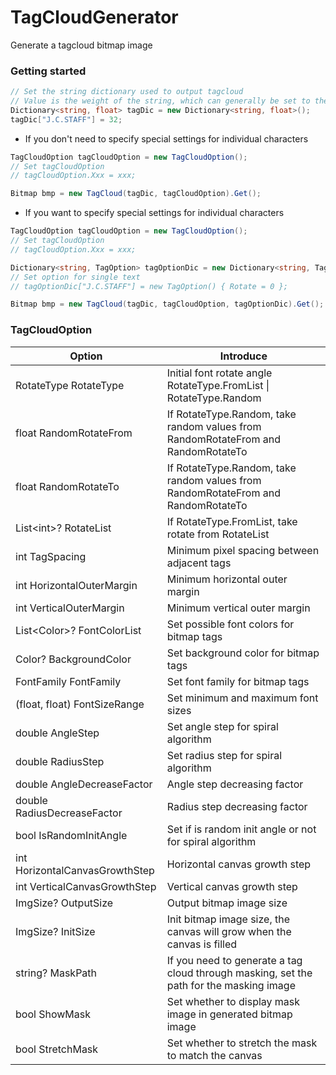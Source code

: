 # TagCloudGenerator
Generate a tagcloud bitmap image
### Getting started
``` csharp
// Set the string dictionary used to output tagcloud
// Value is the weight of the string, which can generally be set to the number of occurrences of the string
Dictionary<string, float> tagDic = new Dictionary<string, float>();
tagDic["J.C.STAFF"] = 32;
```
- If you don't need to specify special settings for individual characters
``` csharp
TagCloudOption tagCloudOption = new TagCloudOption();
// Set tagCloudOption
// tagCloudOption.Xxx = xxx;

Bitmap bmp = new TagCloud(tagDic, tagCloudOption).Get();
```
- If you want to specify special settings for individual characters
``` csharp
TagCloudOption tagCloudOption = new TagCloudOption();
// Set tagCloudOption
// tagCloudOption.Xxx = xxx;

Dictionary<string, TagOption> tagOptionDic = new Dictionary<string, TagOption>();
// Set option for single text
// tagOptionDic["J.C.STAFF"] = new TagOption() { Rotate = 0 };

Bitmap bmp = new TagCloud(tagDic, tagCloudOption, tagOptionDic).Get();
```
### TagCloudOption
|Option|Introduce|
|--|--|
|RotateType RotateType|Initial font rotate angle<br>RotateType.FromList \| RotateType.Random|
|float RandomRotateFrom|If RotateType.Random, take random values from RandomRotateFrom and RandomRotateTo|
|float RandomRotateTo|If RotateType.Random, take random values from RandomRotateFrom and RandomRotateTo|
|List\<int>? RotateList|If RotateType.FromList, take rotate from RotateList|
|int TagSpacing|Minimum pixel spacing between adjacent tags|
|int HorizontalOuterMargin|Minimum horizontal outer margin|
|int VerticalOuterMargin|Minimum vertical outer margin|
|List\<Color>? FontColorList|Set possible font colors for bitmap tags|
|Color? BackgroundColor|Set background color for bitmap tags|
|FontFamily FontFamily|Set font family for bitmap tags|
|(float, float) FontSizeRange|Set minimum and maximum font sizes|
|double AngleStep|Set angle step for spiral algorithm|
|double RadiusStep|Set radius step for spiral algorithm|
|double AngleDecreaseFactor|Angle step decreasing factor|
|double RadiusDecreaseFactor|Radius step decreasing factor|
|bool IsRandomInitAngle|Set if is random init angle or not for spiral algorithm|
|int HorizontalCanvasGrowthStep|Horizontal canvas growth step|
|int VerticalCanvasGrowthStep|Vertical canvas growth step|
|ImgSize? OutputSize|Output bitmap image size|
|ImgSize? InitSize|Init bitmap image size, the canvas will grow when the canvas is filled|
|string? MaskPath|If you need to generate a tag cloud through masking, set the path for the masking image|
|bool ShowMask|Set whether to display mask image in generated bitmap image|
|bool StretchMask|Set whether to stretch the mask to match the canvas|
